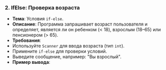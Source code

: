 
### 2. IfElse: Проверка возраста
- **Тема**: Условия `if-else`.
- **Описание**: Программа запрашивает возраст пользователя и определяет, является ли он ребенком (< 18), взрослым (18–65) или пенсионером (> 65).
- **Требования**:
- Используйте `Scanner` для ввода возраста (тип `int`).
- Примените `if-else` для проверки условий.
- Выведите сообщение, например: "Вы взрослый".
- **Пример вывода**: